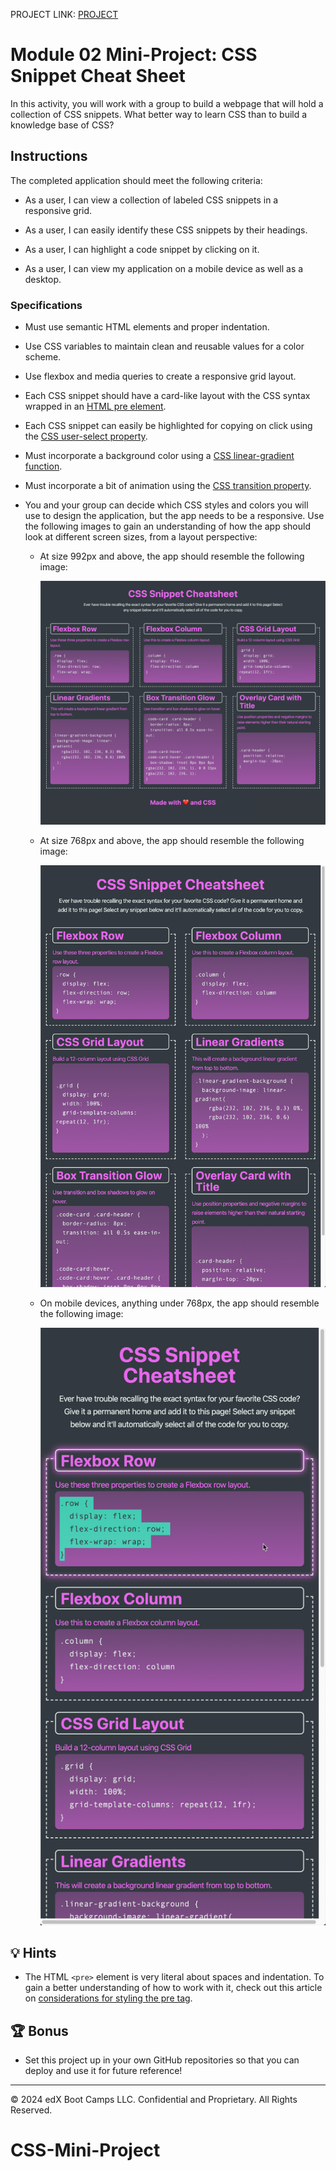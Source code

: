PROJECT LINK: [PROJECT](https://savevsgames.github.io/CSS-Mini-Project)

# Module 02 Mini-Project: CSS Snippet Cheat Sheet

In this activity, you will work with a group to build a webpage that will hold a collection of CSS snippets. What better way to learn CSS than to build a knowledge base of CSS?

## Instructions

The completed application should meet the following criteria:

- As a user, I can view a collection of labeled CSS snippets in a responsive grid.

- As a user, I can easily identify these CSS snippets by their headings.

- As a user, I can highlight a code snippet by clicking on it.

- As a user, I can view my application on a mobile device as well as a desktop.

### Specifications

- Must use semantic HTML elements and proper indentation.

- Use CSS variables to maintain clean and reusable values for a color scheme.

- Use flexbox and media queries to create a responsive grid layout.

- Each CSS snippet should have a card-like layout with the CSS syntax wrapped in an [HTML pre element](https://developer.mozilla.org/en-US/docs/Web/HTML/Element/pre).

- Each CSS snippet can easily be highlighted for copying on click using the [CSS user-select property](https://developer.mozilla.org/en-US/docs/Web/CSS/user-select).

- Must incorporate a background color using a [CSS linear-gradient function](https://developer.mozilla.org/en-US/docs/Web/CSS/linear-gradient).

- Must incorporate a bit of animation using the [CSS transition property](https://developer.mozilla.org/en-US/docs/Web/CSS/transition).

- You and your group can decide which CSS styles and colors you will use to design the application, but the app needs to be a responsive. Use the following images to gain an understanding of how the app should look at different screen sizes, from a layout perspective:

  - At size 992px and above, the app should resemble the following image:

    ![On a desktop, the application displays three CSS code snippets per row.](./assets/images/01-app-desktop.png)

  - At size 768px and above, the app should resemble the following image:

    ![On a tablet, the application displays two CSS code snippets per row.](./assets/images/02-app-tablet.png)

  - On mobile devices, anything under 768px, the app should resemble the following image:

    ![On a mobile device, the application displays one CSS code snippet per row.](./assets/images/03-app-mobile.png)

## 💡 Hints

- The HTML `<pre>` element is very literal about spaces and indentation. To gain a better understanding of how to work with it, check out this article on [considerations for styling the pre tag](https://css-tricks.com/considerations-styling-pre-tag/).

## 🏆 Bonus

- Set this project up in your own GitHub repositories so that you can deploy and use it for future reference!

---

© 2024 edX Boot Camps LLC. Confidential and Proprietary. All Rights Reserved.

# CSS-Mini-Project
